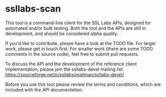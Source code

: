 ssllabs-scan
============

This tool is a command-line client for the SSL Labs APIs, designed for
automated and/or bulk testing. Both the tool and the APIs are still in development,
and should be considered alpha quality.

If you'd like to contribute, please have a look at the TODO file. For larger work,
please get in touch first. For smaller work (there are some TODO comments in the
source code), feel free to submit pull requests.

To discuss the API and the development of the reference client implementation, please
join the ssllabs-devel mailing list: https://sourceforge.net/p/ssllabs/mailman/ssllabs-devel/

Before you use this tool please review the terms and conditions, which are included
with the API documentation.
